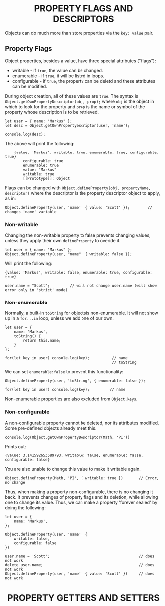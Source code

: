 <h1 align=center>PROPERTY FLAGS AND DESCRIPTORS</h1>

Objects can do much more than store properties via the ```key: value``` pair. 

## Property Flags
Object properties, besides a value, have three special attributes ("flags"):
- writable - if ```true```, the value can be changed.
- enumerable - if ```true```, it will be listed in loops.
- configurable - if ```true```, the property can be deletd and these attributes can be modified.

During object creation, all of these values are ```true```. The syntax is ```Object.getOwnPropertyDescriptor(obj, prop);``` where ```obj``` is the object in which to look for the property and ```prop``` is the name or symbol of the property whose description is to be retrieved.

    let user = { name: "Markus" };
    let desc = Object.getOwnPropertyescriptor(user, 'name');

    console.log(desc);     
    
The above will print the following:
    
        {value: 'Markus', writable: true, enumerable: true, configurable: true}
            configurable: true
            enumerable: true
            value: "Markus"
            writable: true
            [[Prototype]]: Object

Flags can be changed with ```Object.defineProperty(obj, propertyName, descriptor)``` where the descriptor is the property descriptor object to apply, as in:

    Object.defineProperty(user, 'name', { value: 'Scott' });        // changes 'name' variable

### Non-writable
Changing the non-writable property to false prevents changing values, unless they apply their own ```defineProperty``` to overide it.

    let user = { name: "Markus" };
    Object.defineProperty(user, "name", { writable: false });

Will print the following:

    {value: 'Markus', writable: false, enumerable: true, configurable: true}

    user.name = "Scott";         // will not change user.name (will show error only in 'strict' mode)

### Non-enumerable
Normally, a built-in ```toString``` for objectsis non-enumerable. It will not show up in a ```for...in``` loop, unless we add one of our own.

    let user = { 
        name: 'Markus',
        toString() {
            return this.name;
        }
    };

    for(let key in user) console.log(key);          // name
                                                    // toString

We can set ```enumerable:false``` to prevent this functionality:

    Object.defineProperty(user, 'toString', { enumerable: false });
    
    for(let key in user) console.log(key);         // name

Non-enumerable properties are also excluded from ```Object.keys```.

### Non-configurable
A non-configurable property cannot be deleted, nor its attributes modified. Some pre-defined objects already meet this. 

    console.log(Object.getOwnPropertyDescriptor(Math, 'PI'))

Prints out:

    {value: 3.141592653589793, writable: false, enumerable: false, configurable: false}

You are also unable to change this value to make it writable again.

    Object.defineProperty(Math, 'PI', { writable: true })       // Error, no change

Thus, when making a property non-configurable, there is no changing it back. It prevents changes of property flags and its deletion, while allowing one to change its value. Thus, we can make a property 'forever sealed' by doing the following:

    let user = { 
        name: 'Markus',
    };

    Object.defineProperty(user, 'name', {
        writable: false,
        configurable: false
    })

    user.name = 'Scott';                                        // does not work
    delete user.name;                                           // does not work
    Object.defineProperty(user, 'name', { value: 'Scott' })     // does not work











<h1 align=center>PROPERTY GETTERS AND SETTERS</h1>
